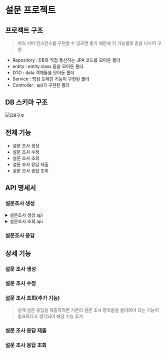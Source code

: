 # 설문 프로젝트

## 프로젝트 구조
> 여러 서버 인스턴스를 구현할 수 있으면 좋기 때문에 각 기능별로 층을 나누어 구현

- Repository : DB와 직접 통신하는 JPA 코드를 모아둔 폴더
- entity : entity class 들을 모아둔 폴더
- DTO : data 객체들을 모아둔 폴더
- Service : 핵심 도메인 기능이 구현된 폴더
- Controller : api가 구현된 폴더

## DB 스키마 구조

![DB구조](https://i.imgur.com/aNU5aT0.png)

## 전체 기능

- 설문 조사 생성
- 설문 조사 수정
- 설문 조사 조회
- 설문 조사 응답 제출
- 설문 조사 응답 조회

## API 명세서

### 설문조사 생성
<details>
<summary>설문조사 생성 api</summary>
<div markdown="1">

| Http Method    | Path            |
|---------|-----------------|
|  POST      | /surveys/create |

- Request

| Param       | Type       | Description |
|-------------|------------|------------|
| name        | String     | 설문이름       |
| description | String     | 설문 설명      |
| items       | List<item> | 질문 항목들 배열  |

> item 타입 형식

```

item : {
    name: String,
    description : String,
    type: ItemType,
    contents: List<String>
}
```

- Response

```
{
    "status": 200,
    "result": {
        "name": String,
        "description": String,
        "items": [
            {
                name: String,
                description : String,
                type: ItemType,
                contents: List<String>
            }
        ]
    }
}

```


</div>
</details>

<details>
<summary>설문조사 조회 api</summary>
<div markdown="1">

| Http Method | Path           |
|-------------|----------------|
| GET         | /surveys       |

- Request

없음

- Response

```
{
    "status": 200,
    "result": [
        {
            "id": Long,
            "name": String,
            "description": String,
            "items": [
                {
                    "id": Long,
                    name: String,
                    description : String,
                    type: ItemType,
                    contents: List<String>
                }
            ]
        }...
    ]
}

```


</div>
</details>

### 설문조사 응답


## 상세 기능

### 설문 조사 생성

### 설문 조사 수정

### 설문 조사 조회(추가 기능)
> 실제 설문 응답을 제출하려면 기존의 설문 조사 항목들을 불러와야 되는 기능이 필요하다고 생각되어 해당 기능 추가

### 설문 조사 응답 제출

### 설문 조사 응답 조회

